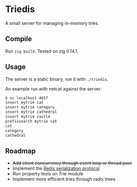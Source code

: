 # Triedis

A small server for managing in-memory tries.

## Compile

Run `zig build`. Tested on zig 0.14.1.

## Usage

The server is a static binary, run it with `./triedis`.

An example run with netcat against the server:

```bash
$ nc localhost 4657
insert mytrie cat
insert mytrie category
insert mytrie cathedral
insert mytrie castle
prefixsearch mytrie cat
cat
category
cathedral
```

## Roadmap

* ~~Add client concurrency through event loop or thread pool~~
* Implement the [Redis serialization protocol](https://redis.io/docs/latest/develop/reference/protocol-spec/)
* Run property tests on Trie module
* Implement more efficient tries through radix trees
